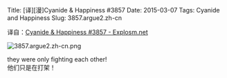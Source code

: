 Title: [译][漫]Cyanide & Happiness #3857
Date: 2015-03-07
Tags: Cyanide and Happiness
Slug: 3857.argue2.zh-cn

译自：[Cyanide & Happiness #3857 - Explosm.net](http://explosm.net/comics/3857/)


![3857.argue2.zh-cn.png](/static/images/comics/3857.argue2.zh-cn.png)


they were only fighting each other!     
他们只是在打架！